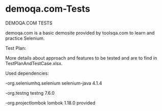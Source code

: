 # demoqa.com-Tests
DEMOQA.COM TESTS

demoqa.com is a basic demosite provided by toolsqa.com to learn and practice Selenium.

Test Plan:

More details about approach and features to be tested and are to find in TestPlanAndTestCase.xlsx.


Used dependencies:

-org.seleniumhq.selenium selenium-java 4.1.4

-org.testng testng 7.6.0 

-org.projectlombok lombok 1.18.0 provided
